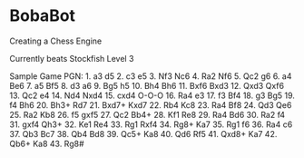 # BobaBot

Creating a Chess Engine

Currently beats Stockfish Level 3

Sample Game PGN: 1. a3 d5 2. c3 e5 3. Nf3 Nc6 4. Ra2 Nf6 5. Qc2 g6 6. a4 Be6 7. a5 Bf5 8. d3 a6 9. Bg5 h5 10. Bh4 Bh6 11. Bxf6 Bxd3 12. Qxd3 Qxf6 13. Qc2 e4 14. Nd4 Nxd4 15. cxd4 O-O-O 16. Ra4 e3 17. f3 Bf4 18. g3 Bg5 19. f4 Bh6 20. Bh3+ Rd7 21. Bxd7+ Kxd7 22. Rb4 Kc8 23. Ra4 Bf8 24. Qd3 Qe6 25. Ra2 Kb8 26. f5 gxf5 27. Qc2 Bb4+ 28. Kf1 Re8 29. Ra4 Bd6 30. Ra2 f4 31. gxf4 Qh3+ 32. Ke1 Re4 33. Rg1 Rxf4 34. Rg8+ Ka7 35. Rg1 f6 36. Ra4 c6 37. Qb3 Bc7 38. Qb4 Bd8 39. Qc5+ Ka8 40. Qd6 Rf5 41. Qxd8+ Ka7 42. Qb6+ Ka8 43. Rg8#
